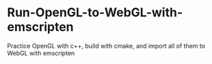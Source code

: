 # Run-OpenGL-to-WebGL-with-emscripten
Practice OpenGL with c++, build with cmake, and import all of them to WebGL with emscripten
